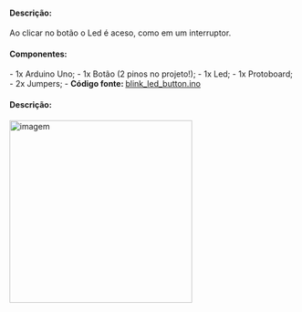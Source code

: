 <h4>Descrição: </h4>
Ao clicar no botão o Led é aceso, como em um interruptor.

<h4>Componentes: </h4>
 - 1x Arduino Uno;
 - 1x Botão (2 pinos no projeto!);
 - 1x Led;
 - 1x Protoboard;
 - 2x Jumpers;
 - <b>Código fonte: </b><a href="https://github.com/paulotokarski/projetosArduino/blob/master/blink_led_button/blink_led_button.ino">blink_led_button.ino</a>
 
<h4>Descrição: </h4>
<p>
  <img src="https://github.com/paulotokarski/projetosArduino/blob/master/blink_led_button/blink_led_button.png" height="320px" width="auto" alt="imagem">
</p>
